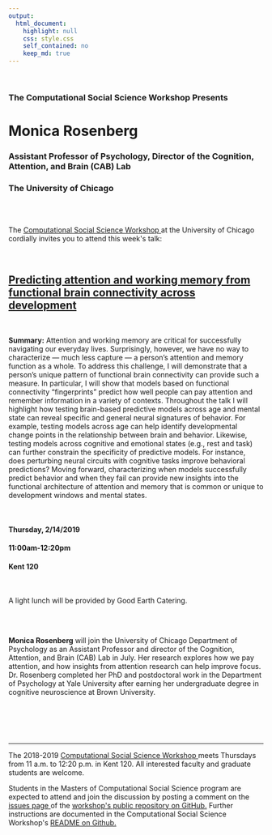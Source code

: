 ```yaml
---
output:
  html_document:
    highlight: null
    css: style.css
    self_contained: no
    keep_md: true
---
```






<br>

<h3 class=pfblock-header> The Computational Social Science Workshop Presents </h3>

<h1 class=pfblock-header3> Monica Rosenberg </h1>
<h3 class=pfblock-header3> Assistant Professor of Psychology, Director of the Cognition, Attention, and Brain (CAB) Lab </h3>
<h3 class=pfblock-header3> The University of Chicago </h3>

<br><br>



<p class=pfblock-header3>The <a href="https://macss.uchicago.edu/content/computation-workshop"> Computational Social Science Workshop </a> at the University of Chicago cordially invites you to attend this week's talk:</p>

<br>

<div class=pfblock-header3>
<h2 class=pfblock-header>
  <a href="https://github.com/uchicago-computation-workshop/monica_rosenberg/blob/master/nn.4179.pdf"> Predicting attention and working memory from functional brain connectivity across development </a>
</h2>

<br>
</div>

<p class=footertext2>

**Summary:** Attention and working memory are critical for successfully navigating our everyday lives. Surprisingly, however, we have no way to characterize — much less capture — a person’s attention and memory function as a whole. To address this challenge, I will demonstrate that a person’s unique pattern of functional brain connectivity can provide such a measure. In particular, I will show that models based on functional connectivity “fingerprints” predict how well people can pay attention and remember information in a variety of contexts. Throughout the talk I will highlight how testing brain-based predictive models across age and mental state can reveal specific and general neural signatures of behavior. For example, testing models across age can help identify developmental change points in the relationship between brain and behavior. Likewise, testing models across cognitive and emotional states (e.g., rest and task) can further constrain the specificity of predictive models. For instance, does perturbing neural circuits with cognitive tasks improve behavioral predictions? Moving forward, characterizing when models successfully predict behavior and when they fail can provide new insights into the functional architecture of attention and memory that is common or unique to development windows and mental states.


</p>

<br>



<h4 class=pfblock-header3> Thursday, 2/14/2019 </h4>
<h4 class=pfblock-header3> 11:00am-12:20pm </h4>
<h4 class=pfblock-header3> Kent 120 </h4>

<br>

<p class=pfblock-header3> A light lunch will be provided by Good Earth Catering.</p>

<br><br>

<p class=footertext2>

**Monica Rosenberg** will join the University of Chicago Department of Psychology as an Assistant Professor and director of the Cognition, Attention, and Brain (CAB) Lab in July. Her research explores how we pay attention, and how insights from attention research can help improve focus. Dr. Rosenberg completed her PhD and postdoctoral work in the Department of Psychology at Yale University after earning her undergraduate degree in cognitive neuroscience at Brown University.
</p>

<br>



<br><br>


---

<p class=footertext> The 2018-2019 <a href="https://macss.uchicago.edu/content/computation-workshop"> Computational Social Science Workshop </a> meets Thursdays from 11 a.m. to 12:20 p.m. in Kent 120. All interested faculty and graduate students are welcome.</p>

<p class=footertext>Students in the Masters of Computational Social Science program are expected to attend and join the discussion by posting a comment on the <a href="https://github.com/uchicago-computation-workshop/monica_rosenberg/issues"> issues page </a> of the <a href="https://github.com/uchicago-computation-workshop/monica_rosenberg"> workshop's public repository on GitHub.</a> Further instructions are documented in the Computational Social Science Workshop's <a href="https://github.com/uchicago-computation-workshop/README"> README on Github.</a></p>
